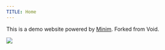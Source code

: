 ```yaml
---
TITLE: Home
---
```


This is a demo website powered by [Minim](https://github.com/dragonrider23/minim). Forked from Void.

![](http://gget.it/mspjlhh3/P1170225.JPG)
